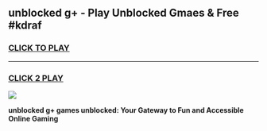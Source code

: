 
## unblocked g+ - Play Unblocked Gmaes & Free #kdraf
<h3>
<a href="https://news.freeplayer.one?title=unblocked_g+&ref=24F">CLICK TO PLAY</a></h3>
<hr>

<h3>
<a href="https://news.freeplayer.one?title=unblocked_g+&ref=24F">CLICK 2 PLAY</a>
  
</h3>

<a href="https://news.freeplayer.one?title=unblocked_g+&ref=24F/"><img src="https://clearcache.store/games.png"></a>


**unblocked g+ games unblocked: Your Gateway to Fun and Accessible Online Gaming**
